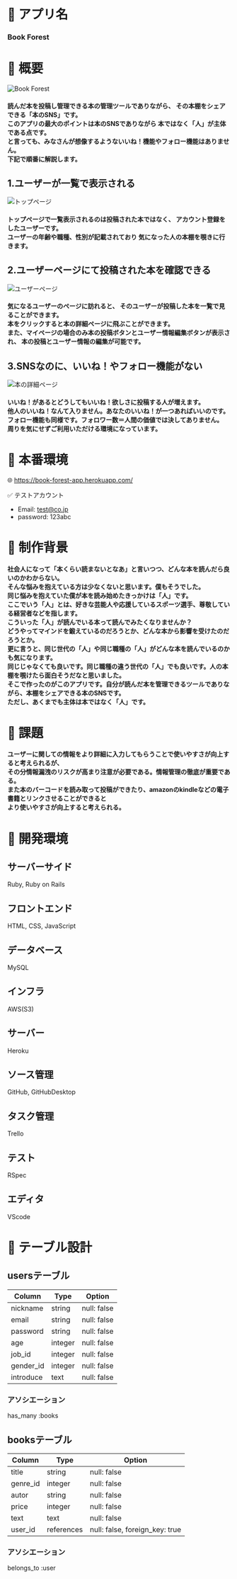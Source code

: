 # 📗 アプリ名

### Book Forest



# 📗 概要

![Book Forest](https://i.gyazo.com/e21943071b8c5df9228ec28e297e40ef.jpg)



<h4>読んだ本を投稿し管理できる本の管理ツールでありながら、
その本棚をシェアできる「本のSNS」です。<br>
このアプリの最大のポイントは本のSNSでありながら
本ではなく「人」が主体である点です。<br>
と言っても、みなさんが想像するようないいね！機能やフォロー機能はありません。<br>
下記で順番に解説します。</h4>



## 1.ユーザーが一覧で表示される
![トップページ](https://i.gyazo.com/e372beb0b35019651108b449d7295111.png)



<h4>トップページで一覧表示されるのは投稿された本ではなく、
アカウント登録をしたユーザーです。<br>
ユーザーの年齢や職種、性別が記載されており
気になった人の本棚を覗きに行きます。</h4>



## 2.ユーザーページにて投稿された本を確認できる
![ユーザーページ](https://i.gyazo.com/6d1617a910cd056874b33cf1a5c89b67.png)



<h4>気になるユーザーのページに訪れると、
そのユーザーが投稿した本を一覧で見ることができます。<br>
本をクリックすると本の詳細ページに飛ぶことができます。<br>
また、マイページの場合のみ本の投稿ボタンとユーザー情報編集ボタンが表示され、
本の投稿とユーザー情報の編集が可能です。</h4>

## 3.SNSなのに、いいね！やフォロー機能がない
![本の詳細ページ](https://i.gyazo.com/91182d34cdb1edcac707d8bd88a53ce8.png)



<h4>いいね！があるとどうしてもいいね！欲しさに投稿する人が増えます。<br>
他人のいいね！なんて入りません。あなたのいいね！が一つあればいいのです。<br>
フォロー機能も同様です。フォロワー数＝人間の価値では決してありません。<br>
周りを気にせずご利用いただける環境になっています。</h4>




# 📗 本番環境


🌐 https://book-forest-app.herokuapp.com/



✅ テストアカウント
- Email: test@co.jp
- password: 123abc



# 📗 制作背景

<h4>社会人になって「本くらい読まないとなあ」と言いつつ、どんな本を読んだら良いのかわからない。<br>
そんな悩みを抱えている方は少なくないと思います。僕もそうでした。<br>
同じ悩みを抱えていた僕が本を読み始めたきっかけは「人」です。<br>
ここでいう「人」とは、好きな芸能人や応援しているスポーツ選手、尊敬している経営者などを指します。<br>
こういった「人」が読んでいる本って読んでみたくなりませんか？<br>
どうやってマインドを鍛えているのだろうとか、どんな本から影響を受けたのだろうとか。<br>
更に言うと、同じ世代の「人」や同じ職種の「人」がどんな本を読んでいるのかも気になります。<br>
同じじゃなくても良いです。同じ職種の違う世代の「人」でも良いです。人の本棚を覗けたら面白そうだなと思いました。<br>
そこで作ったのがこのアプリです。自分が読んだ本を管理できるツールでありながら、本棚をシェアできる本のSNSです。<br>
ただし、あくまでも主体は本ではなく「人」です。</h4>



# 📗 課題

<h4>ユーザーに関しての情報をより詳細に入力してもらうことで使いやすさが向上すると考えられるが、<br>
その分情報漏洩のリスクが高まり注意が必要である。情報管理の徹底が重要である。<br>
また本のバーコードを読み取って投稿ができたり、amazonのkindleなどの電子書籍とリンクさせることができると<br>
より使いやすさが向上すると考えられる。</h4>


# 📗 開発環境

## サーバーサイド

Ruby, Ruby on Rails


## フロントエンド

HTML, CSS, JavaScript


## データベース

MySQL


## インフラ

AWS(S3)


## サーバー

Heroku


## ソース管理

GitHub, GitHubDesktop

## タスク管理

Trello


## テスト

RSpec

## エディタ

VScode



# 📗 テーブル設計

## usersテーブル

| Column    | Type    | Option      |
|-----------|---------|-------------|
| nickname  | string  | null: false |
| email     | string  | null: false |
| password  | string  | null: false |
| age       | integer | null: false |
| job_id    | integer | null: false |
| gender_id | integer | null: false |
| introduce | text    | null: false |

### アソシエーション

has_many :books

## booksテーブル

| Column   | Type       | Option                        |
|----------|------------|-------------------------------|
| title    | string     | null: false                   |
| genre_id | integer    | null: false                   |
| autor    | string     | null: false                   |
| price    | integer    | null: false                   |
| text     | text       | null: false                   |
| user_id  | references | null: false, foreign_key: true|

### アソシエーション

belongs_to :user
